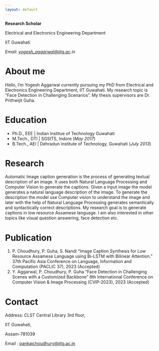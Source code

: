 ```yaml
---
layout: default
---
```


**Research Scholar**

<p>Electrical and Electronics Engineering Department</p>

IIT Guwahati

_Email: yogesh_aggarwal@iitg.ac.in_

# About me

Hello, I’m Yogesh Aggarwal currently pursuing my PhD from Electrical and Electronics Engineering Department, IIT Guwahati. My research topic is “Face Detection in Challenging Scenarios”. My thesis supervisors are Dr. Prithwijit Guha.    

# Education
- Ph.D., EEE | Indian Institue of Technology Guwahati 							       		
- M.Tech., DTI	| SGSITS, Indore (_May 2017_)	 			        		
- B.Tech., AEI | Dehradun institute of Technology, Guwahati (_July 2013_)

# Research

Automatic Image caption generation is the process of generating textual description of an image. It uses both Natural Language Processing and Computer Vision to generate the captions. Given a input image the model generates a natural language description of the image. To generate the description the model use Computer vision to understand the image and later with the help of Natural Language Processing generates semantically and syntactically correct descriptions. My research goal is to generate captions in low resource Assamese language. I am also interested in other topics like visual question answering, face detection etc.


# Publication
1. P. Choudhury, P. Guha, S. Nandi  “Image Caption Synthesis for Low Resource Assamese Language using Bi-LSTM with Bilinear Attention.” 37th Pacific Asia Conference on Language, Information and Computation (PACLIC 37), 2023 (Accepted)
2. Y. Aggarwal, P. Choudhury, P. Guha “Face Detection in Challenging Scenes with a Customized Backbone” 8th International Conference on Computer Vision & Image Processing (CVIP-2023), 2023 (Accepted)

# Contact

Address: CLST Central Library 3rd floor,

IIT Guwahati, 

Assam-781039

Email : pankajchoudhury@iitg.ac.in

